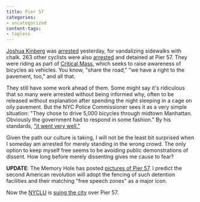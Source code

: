 ```yaml
---
title: Pier 57
categories:
- uncategorized
content-tags:
- tagless
---
```


[Joshua Kinberg][1] was [arrested][2] yesterday, for vandalizing sidewalks with chalk.  263 other cyclists were also [arrested][3] and detained at Pier 57.  They were riding as part of [Critical Mass][4], which seeks to raise awareness of bicycles as vehicles.  You know, "share the road," "we have a right to the pavement, too," and all that.

   [1]: http://www.bikesagainstbush.com/
   [2]: http://www.msnbc.msn.com/id/5850151/?#040829e
   [3]: http://www.cnn.com/2004/ALLPOLITICS/08/28/rnc.bike.protest/index.html
   [4]: http://www.critical-mass.org/

They still have some work ahead of them.  Some might say it's ridiculous that so many were arrested without being informed why, often to be released without explanation after spending the night sleeping in a cage on oily pavement.  But the NYC Police Commissioner sees it as a very simple situation: "They chose to drive 5,000 bicycles through midtown Manhattan. Obviously the government had to respond in some fashion."  By his standards, ["it went very well."][5]

   [5]: http://www.newsday.com/news/local/newyork/politics/ny-nybike293946666aug29,0,6222635.story?coll=ny-nycpolitics-headlines

Given the path our culture is taking, I will not be the least bit surprised when I someday am arrested for merely standing in the wrong crowd.  The only option to keep myself free seems to be avoiding public demonstrations of dissent.  How long before merely dissenting gives me cause to fear?

**UPDATE**: The Memory Hole has posted [pictures of Pier 57][6].  I predict the second American revolution will adopt the fencing of such detention facilities and their matching "free speech zones" as a major icon.

   [6]: http://www.thememoryhole.com/policestate/pier57/

Now the [NYCLU][7] is [suing the city][8] over Pier 57.

   [7]: http://www.nyclu.org/
   [8]: http://www.nytimes.com/2004/10/08/nyregion/08protest.html?ex=1254888000&en=2fe87e91fe59a62f&ei=5090&partner=rssuserland
